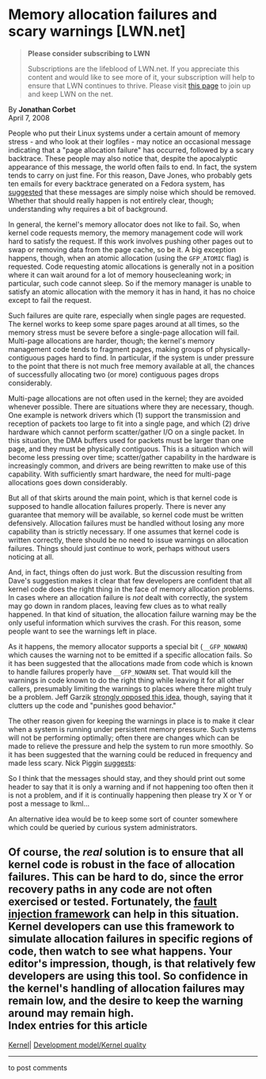 # Memory allocation failures and scary warnings [LWN.net]

> **Please consider subscribing to LWN**
> 
> Subscriptions are the lifeblood of LWN.net. If you appreciate this content and would like to see more of it, your subscription will help to ensure that LWN continues to thrive. Please visit [this page](/Promo/nst-nag1/subscribe) to join up and keep LWN on the net. 

By **Jonathan Corbet**  
April 7, 2008 

People who put their Linux systems under a certain amount of memory stress \- and who look at their logfiles - may notice an occasional message indicating that a "page allocation failure" has occurred, followed by a scary backtrace. These people may also notice that, despite the apocalyptic appearance of this message, the world often fails to end. In fact, the system tends to carry on just fine. For this reason, Dave Jones, who probably gets ten emails for every backtrace generated on a Fedora system, has [suggested](/Articles/276733/) that these messages are simply noise which should be removed. Whether that should really happen is not entirely clear, though; understanding why requires a bit of background. 

In general, the kernel's memory allocator does not like to fail. So, when kernel code requests memory, the memory management code will work hard to satisfy the request. If this work involves pushing other pages out to swap or removing data from the page cache, so be it. A big exception happens, though, when an atomic allocation (using the `GFP_ATOMIC` flag) is requested. Code requesting atomic allocations is generally not in a position where it can wait around for a lot of memory housecleaning work; in particular, such code cannot sleep. So if the memory manager is unable to satisfy an atomic allocation with the memory it has in hand, it has no choice except to fail the request. 

Such failures are quite rare, especially when single pages are requested. The kernel works to keep some spare pages around at all times, so the memory stress must be severe before a single-page allocation will fail. Multi-page allocations are harder, though; the kernel's memory management code tends to fragment pages, making groups of physically-contiguous pages hard to find. In particular, if the system is under pressure to the point that there is not much free memory available at all, the chances of successfully allocating two (or more) contiguous pages drops considerably. 

Multi-page allocations are not often used in the kernel; they are avoided whenever possible. There are situations where they are necessary, though. One example is network drivers which (1) support the transmission and reception of packets too large to fit into a single page, and which (2) drive hardware which cannot perform scatter/gather I/O on a single packet. In this situation, the DMA buffers used for packets must be larger than one page, and they must be physically contiguous. This is a situation which will become less pressing over time; scatter/gather capability in the hardware is increasingly common, and drivers are being rewritten to make use of this capability. With sufficiently smart hardware, the need for multi-page allocations goes down considerably. 

But all of that skirts around the main point, which is that kernel code is supposed to handle allocation failures properly. There is never any guarantee that memory will be available, so kernel code must be written defensively. Allocation failures must be handled without losing any more capability than is strictly necessary. If one assumes that kernel code is written correctly, there should be no need to issue warnings on allocation failures. Things should just continue to work, perhaps without users noticing at all. 

And, in fact, things often do just work. But the discussion resulting from Dave's suggestion makes it clear that few developers are confident that all kernel code does the right thing in the face of memory allocation problems. In cases where an allocation failure is _not_ dealt with correctly, the system may go down in random places, leaving few clues as to what really happened. In that kind of situation, the allocation failure warning may be the only useful information which survives the crash. For this reason, some people want to see the warnings left in place. 

As it happens, the memory allocator supports a special bit (`__GFP_NOWARN`) which causes the warning not to be emitted if a specific allocation fails. So it has been suggested that the allocations made from code which is known to handle failures properly have `__GFP_NOWARN` set. That would kill the warnings in code known to do the right thing while leaving it for all other callers, presumably limiting the warnings to places where there might truly be a problem. Jeff Garzik [strongly opposed this idea](/Articles/276734/), though, saying that it clutters up the code and "punishes good behavior." 

The other reason given for keeping the warnings in place is to make it clear when a system is running under persistent memory pressure. Such systems will not be performing optimally; often there are changes which can be made to relieve the pressure and help the system to run more smoothly. So it has been suggested that the warning could be reduced in frequency and made less scary. Nick Piggin [suggests](/Articles/276735/): 

So I think that the messages should stay, and they should print out some header to say that it is only a warning and if not happening too often then it is not a problem, and if it is continually happening then please try X or Y or post a message to lkml... 

An alternative idea would be to keep some sort of counter somewhere which could be queried by curious system administrators. 

Of course, the _real_ solution is to ensure that all kernel code is robust in the face of allocation failures. This can be hard to do, since the error recovery paths in any code are not often exercised or tested. Fortunately, the [fault injection framework](http://lwn.net/Articles/209257/) can help in this situation. Kernel developers can use this framework to simulate allocation failures in specific regions of code, then watch to see what happens. Your editor's impression, though, is that relatively few developers are using this tool. So confidence in the kernel's handling of allocation failures may remain low, and the desire to keep the warning around may remain high.  
Index entries for this article  
---  
[Kernel](/Kernel/Index)| [Development model/Kernel quality](/Kernel/Index#Development_model-Kernel_quality)  
  


* * *

to post comments 
